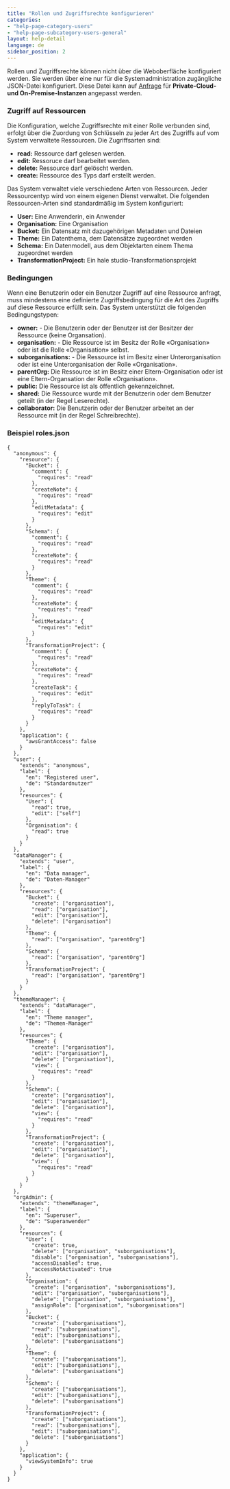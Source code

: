 ```yaml
---
title: "Rollen und Zugriffsrechte konfigurieren"
categories:
- "help-page-category-users"
- "help-page-subcategory-users-general"
layout: help-detail
language: de
sidebar_position: 2
---
```


Rollen und Zugriffsrechte können nicht über die Weboberfläche konfiguriert werden. Sie werden über eine nur für die Systemadministration zugängliche JSON-Datei konfiguriert. Diese Datei kann auf [Anfrage](mailto:support@wetransform.to) für **Private-Cloud- und On-Premise-Instanzen** angepasst werden. 

### Zugriff auf Ressourcen

Die Konfiguration, welche Zugriffsrechte mit einer Rolle verbunden sind, erfolgt über die Zuordung von Schlüsseln zu jeder Art des Zugriffs auf vom System verwaltete Ressourcen. Die Zugriffsarten sind:
 
* **read:** Ressource darf gelesen werden.
* **edit:** Ressoruce darf bearbeitet werden.
* **delete:** Ressource darf gelöscht werden.
* **create:** Ressource des Typs darf erstellt werden.

Das System verwaltet viele verschiedene Arten von Ressourcen. Jeder Ressourcentyp wird von einem eigenen Dienst verwaltet. Die folgenden Ressourcen-Arten sind standardmäßig im System konfiguriert:

* **User:** Eine Anwenderin, ein Anwender
* **Organisation:** Eine Organisation
* **Bucket:** Ein Datensatz mit dazugehörigen Metadaten und Dateien
* **Theme:** Ein Datenthema, dem Datensätze zugeordnet werden
* **Schema:** Ein Datenmodell, aus dem Objektarten einem Thema zugeordnet werden
* **TransformationProject:** Ein hale studio-Transformationsprojekt

### Bedingungen

Wenn eine Benutzerin oder ein Benutzer Zugriff auf eine Ressource anfragt, muss mindestens eine definierte Zugriffsbedingung für die Art des Zugriffs auf diese Ressource erfüllt sein. Das System unterstützt die folgenden Bedingungstypen:

* **owner:** - Die Benutzerin oder der Benutzer ist der Besitzer der Ressource (keine Organsation).
* **organisation:** - Die Ressource ist im Besitz der Rolle &laquo;Organisation&raquo; oder ist die Rolle &laquo;Organisation&raquo; selbst.
* **suborganisations:** - Die Ressource ist im Besitz einer Unterorganisation oder ist eine Unterorganisation der Rolle &laquo;Organisation&raquo;.
* **parentOrg:** Die Ressource ist im Besitz einer Eltern-Organisation oder ist eine Eltern-Organsation der Rolle &laquo;Organisation&raquo;.
* **public:** Die Ressource ist als öffentlich gekennzeichnet.
* **shared:** Die Ressource wurde mit der Benutzerin oder dem Benutzer geteilt (in der Regel Leserechte).
* **collaborator:** Die Benutzerin oder der Benutzer arbeitet an der Ressource mit (in der Regel Schreibrechte).

### Beispiel roles.json

    {
      "anonymous": {
        "resource": {
          "Bucket": {
            "comment": {
              "requires": "read"
            },
            "createNote": {
              "requires": "read"
            },
            "editMetadata": {
              "requires": "edit"
            }
          },
          "Schema": {
            "comment": {
              "requires": "read"
            },
            "createNote": {
              "requires": "read"
            }
          },
          "Theme": {
            "comment": {
              "requires": "read"
            },
            "createNote": {
              "requires": "read"
            },
            "editMetadata": {
              "requires": "edit"
            }
          },
          "TransformationProject": {
            "comment": {
              "requires": "read"
            },
            "createNote": {
              "requires": "read"
            },
            "createTask": {
              "requires": "edit"
            },
            "replyToTask": {
              "requires": "read"
            }
          }
        },
        "application": {
          "awsGrantAccess": false
        }
      },
      "user": {
        "extends": "anonymous",
        "label": {
          "en": "Registered user",
          "de": "Standardnutzer"
        },
        "resources": {
          "User": {
            "read": true,
            "edit": ["self"]
          },
          "Organisation": {
            "read": true
          }
        }
      },
      "dataManager": {
        "extends": "user",
        "label": {
          "en": "Data manager",
          "de": "Daten-Manager"
        },
        "resources": {
          "Bucket": {
            "create": ["organisation"],
            "read": ["organisation"],
            "edit": ["organisation"],
            "delete": ["organisation"]
          },
          "Theme": {
            "read": ["organisation", "parentOrg"]
          },
          "Schema": {
            "read": ["organisation", "parentOrg"]
          },
          "TransformationProject": {
            "read": ["organisation", "parentOrg"]
          }
        }
      },
      "themeManager": {
        "extends": "dataManager",
        "label": {
          "en": "Theme manager",
          "de": "Themen-Manager"
        },
        "resources": {
          "Theme": {
            "create": ["organisation"],
            "edit": ["organisation"],
            "delete": ["organisation"],
            "view": {
              "requires": "read"
            }
          },
          "Schema": {
            "create": ["organisation"],
            "edit": ["organisation"],
            "delete": ["organisation"],
            "view": {
              "requires": "read"
            }
          },
          "TransformationProject": {
            "create": ["organisation"],
            "edit": ["organisation"],
            "delete": ["organisation"],
            "view": {
              "requires": "read"
            }
          }
        }
      },
      "orgAdmin": {
        "extends": "themeManager",
        "label": {
          "en": "Superuser",
          "de": "Superanwender"
        },
        "resources": {
          "User": {
            "create": true,
            "delete": ["organisation", "suborganisations"],
            "disable": ["organisation", "suborganisations"],
            "accessDisabled": true,
            "accessNotActivated": true
          },
          "Organisation": {
            "create": ["organisation", "suborganisations"],
            "edit": ["organisation", "suborganisations"],
            "delete": ["organisation", "suborganisations"],
            "assignRole": ["organisation", "suborganisations"]
          },
          "Bucket": {
            "create": ["suborganisations"],
            "read": ["suborganisations"],
            "edit": ["suborganisations"],
            "delete": ["suborganisations"]
          },
          "Theme": {
            "create": ["suborganisations"],
            "edit": ["suborganisations"],
            "delete": ["suborganisations"]
          },
          "Schema": {
            "create": ["suborganisations"],
            "edit": ["suborganisations"],
            "delete": ["suborganisations"]
          },
          "TransformationProject": {
            "create": ["suborganisations"],
            "read": ["suborganisations"],
            "edit": ["suborganisations"],
            "delete": ["suborganisations"]
          }
        },
        "application": {
          "viewSystemInfo": true
        }
      }
    }
